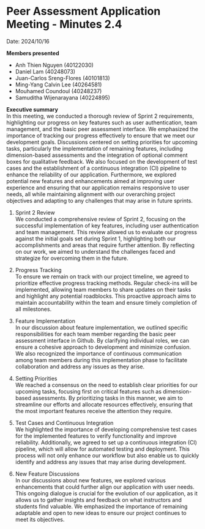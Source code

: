 

# Peer Assessment Application Meeting \- Minutes 2.4

Date: 2024/10/16

**Members presented**

- Anh Thien Nguyen (40122030)  
- Daniel Lam (40248073)  
- Juan-Carlos Sreng-Flores (40101813)  
- Ming-Yang Calvin Lee (40264581)  
- Mouhamed Coundoul (40248237)  
- Samuditha Wijenarayana (40224895) 

**Executive summary**  
In this meeting, we conducted a thorough review of Sprint 2 requirements, highlighting our progress on key features such as user authentication, team management, and the basic peer assessment interface. We emphasized the importance of tracking our progress effectively to ensure that we meet our development goals. Discussions centered on setting priorities for upcoming tasks, particularly the implementation of remaining features, including dimension-based assessments and the integration of optional comment boxes for qualitative feedback. We also focused on the development of test cases and the establishment of a continuous integration (CI) pipeline to enhance the reliability of our application. Furthermore, we explored potential new features and enhancements aimed at improving user experience and ensuring that our application remains responsive to user needs, all while maintaining alignment with our overarching project objectives and adapting to any challenges that may arise in future sprints.

1. Sprint 2 Review  
   We conducted a comprehensive review of Sprint 2, focusing on the successful implementation of key features, including user authentication and team management. This review allowed us to evaluate our progress against the initial goals set during Sprint 1, highlighting both our accomplishments and areas that require further attention. By reflecting on our work, we aimed to understand the challenges faced and strategize for overcoming them in the future.

2. Progress Tracking  
   To ensure we remain on track with our project timeline, we agreed to prioritize effective progress tracking methods. Regular check-ins will be implemented, allowing team members to share updates on their tasks and highlight any potential roadblocks. This proactive approach aims to maintain accountability within the team and ensure timely completion of all milestones.

3. Feature Implementation  
   In our discussion about feature implementation, we outlined specific responsibilities for each team member regarding the basic peer assessment interface in Github. By clarifying individual roles, we can ensure a cohesive approach to development and minimize confusion. We also recognized the importance of continuous communication among team members during this implementation phase to facilitate collaboration and address any issues as they arise.

4. Setting Priorities  
   We reached a consensus on the need to establish clear priorities for our upcoming tasks, focusing first on critical features such as dimension-based assessments. By prioritizing tasks in this manner, we aim to streamline our efforts and allocate resources effectively, ensuring that the most important features receive the attention they require.  
     
5. Test Cases and Continuous Integration  
   We highlighted the importance of developing comprehensive test cases for the implemented features to verify functionality and improve reliability. Additionally, we agreed to set up a continuous integration (CI) pipeline, which will allow for automated testing and deployment. This process will not only enhance our workflow but also enable us to quickly identify and address any issues that may arise during development.

6. New Feature Discussions  
   In our discussions about new features, we explored various enhancements that could further align our application with user needs. This ongoing dialogue is crucial for the evolution of our application, as it allows us to gather insights and feedback on what instructors and students find valuable. We emphasized the importance of remaining adaptable and open to new ideas to ensure our project continues to meet its objectives.

